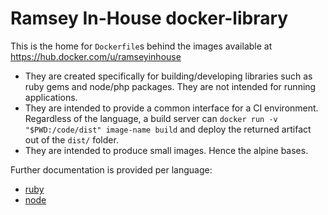 # Ramsey In-House docker-library

This is the home for `Dockerfile`s behind the images available at https://hub.docker.com/u/ramseyinhouse

- They are created specifically for building/developing libraries such as ruby gems and node/php packages. They are not intended for running applications.
- They are intended to provide a common interface for a CI environment. Regardless of the language, a build server can `docker run -v "$PWD:/code/dist" image-name build` and deploy the returned artifact out of the `dist/` folder.
- They are intended to produce small images. Hence the alpine bases.

Further documentation is provided per language:
 - [ruby](ruby-builder/README.md)
 - [node](node-builder/README.md)
